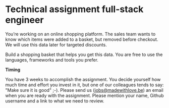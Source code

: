 # Technical assignment full-stack engineer

You’re working on an online shopping platform. The sales team wants to know which items were added to a basket, but removed before checkout. We will use this data later for targeted discounts.

Build a shopping basket that helps you get this data. You are free to use the languages, frameworks and tools you prefer.

**Timing**

You have 3 weeks to accomplish the assignment. You decide yourself how much time and effort you invest in it, but one of our colleagues tends to say: "Make sure it is good" ;-). Please send us (jobs@madewithlove.be) an email when you are ready with the assignment. Please mention your name, Github username and a link to what we need to review.
